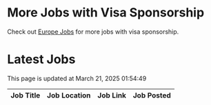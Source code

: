 # More Jobs with Visa Sponsorship

Check out [Europe Jobs](https://github.com/sureshparimi/europejobs#latest-jobs) for more jobs with visa sponsorship.

# Latest Jobs

This page is updated at March 21, 2025 01:54:49

| Job Title | Job Location | Job Link | Job Posted |
| --- | --- | --- | --- |
